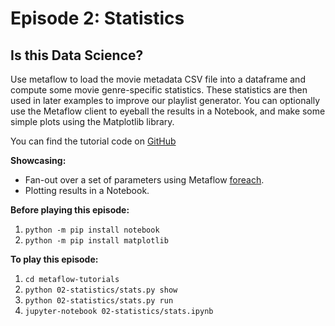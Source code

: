 # Episode 2: Statistics

## Is this Data Science?

Use metaflow to load the movie metadata CSV file into a dataframe and compute some movie
genre-specific statistics. These statistics are then used in later examples to improve
our playlist generator. You can optionally use the Metaflow client to eyeball the
results in a Notebook, and make some simple plots using the Matplotlib library.

You can find the tutorial code on
[GitHub](https://github.com/Netflix/metaflow/tree/master/metaflow/tutorials/02-statistics)

**Showcasing:**

- Fan-out over a set of parameters using Metaflow
  [foreach](../../../metaflow/basics#foreach).
- Plotting results in a Notebook.

**Before playing this episode:**

1. `python -m pip install notebook`
2. `python -m pip install matplotlib`

**To play this episode:**

1. `cd metaflow-tutorials`
2. `python 02-statistics/stats.py show`
3. `python 02-statistics/stats.py run`
4. `jupyter-notebook 02-statistics/stats.ipynb`

<TutorialsLink link="../../tutorials"/>

